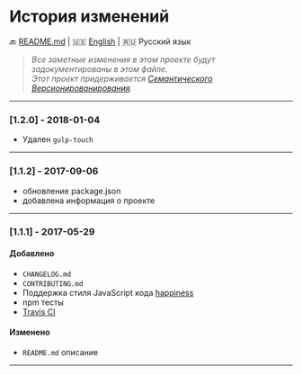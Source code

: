 # История изменений

:back: [README.md](./README-RU.md)
|
:us: [English](./CHANGELOG.md)
|
:ru: Русский язык

> _Все заметные изменения в этом проекте будут задокументированы в этом файле._  
> _Этот проект придерживается [Семантического Версионированирования](http://semver.org/lang/ru/)._

---

### [1.2.0] - 2018-01-04

- Удален `gulp-touch`

---

### [1.1.2] - 2017-09-06

- обновление package.json
- добавлена информация о проекте

---

### [1.1.1] - 2017-05-29

#### Добавлено

- `CHANGELOG.md`
- `CONTRIBUTING.md`
- Поддержка стиля JavaScript кода [happiness](https://www.npmjs.com/package/happiness)
- npm тесты
- [Travis CI](https://travis-ci.org/dutchenkoOleg/gulp-not-supported-file)

#### Изменено

- `README.md` описание

---
